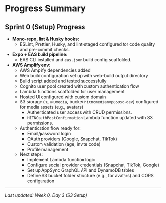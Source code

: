 # Progress Summary

## Sprint 0 (Setup) Progress

- **Mono-repo, lint & Husky hooks:**
  - ESLint, Prettier, Husky, and lint-staged configured for code quality and pre-commit checks.
- **Expo + EAS build pipeline:**
  - EAS CLI installed and `eas.json` build config scaffolded.
- **AWS Amplify env:**
  - AWS Amplify dependencies added
  - Web build configuration set up with web-build output directory
  - Build script added and tested successfully
  - Cognito user pool created with custom authentication flow
  - Lambda functions scaffolded for user management
  - Hosted UI configured with custom domain
  - S3 storage (`HITNOmedia`, bucket `hitnomediamvp8595d-dev`) configured for media assets (e.g., avatars)
    - Authenticated user access with CRUD permissions.
    - `HITNOauthPostConfirmation` Lambda function updated with S3 permissions.
  - Authentication flow ready for:
    - Email/password login
    - OAuth providers (Google, Snapchat, TikTok)
    - Custom validation (age, invite code)
    - Profile management
  - Next steps:
    - Implement Lambda function logic
    - Configure social provider credentials (Snapchat, TikTok, Google)
    - Set up AppSync GraphQL API and DynamoDB tables
    - Define S3 bucket folder structure (e.g., for avatars) and CORS configuration

---

*Last updated: Week 0, Day 3 (S3 Setup)* 